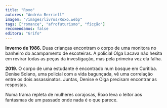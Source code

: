 ```yaml
---
title: "Roxo"
autores: "Andréa Berriell"
imagem: "/images/livros/Roxo.webp"
tags: ["romance", "afrofuturismo", "ficção"]
recomendamos: false
editora: "Grifo"
---
```


**Inverno de 1986.** Duas crianças encontram o corpo de uma monitora no banheiro do acampamento de escoteiras. A policial Olga Lacava não hesita em revirar todas as peças da investigação, mas pela primeira vez ela falha.

**2019.** O corpo de uma estudante é encontrado num bosque em Curitiba. Denise Solano, uma policial com a vida bagunçada, vê uma correlação entre os dois assassinatos. Juntas, Denise e Olga precisam encontrar as respostas.

Numa trama repleta de mulheres corajosas, Roxo leva o leitor aos fantasmas de um passado onde nada é o que parece.

